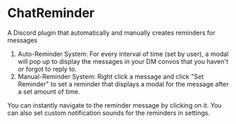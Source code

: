 # ChatReminder

A Discord plugin that automatically and manually creates reminders for messages

1. Auto-Reminder System: For every interval of time (set by user), a modal will pop up to display the messages in your DM convos that you haven't or forgot to reply to.
2. Manual-Reminder System: Right click a message and click "Set Reminder" to set a reminder that displays a modal for the message
   after a set amount of time. 

You can instantly navigate to the reminder message by clicking on it. You can also set custom notification sounds for the reminders in settings.
